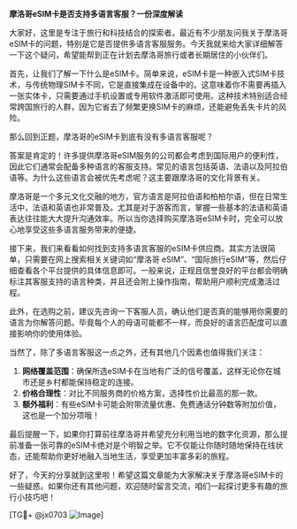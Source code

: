 **摩洛哥eSIM卡是否支持多语言客服？一份深度解读**

大家好，这里是专注于旅行和科技结合的探索者。最近有不少朋友问我关于摩洛哥eSIM卡的问题，特别是它是否提供多语言客服服务。今天我就来给大家详细解答一下这个疑问，希望能帮到正在计划去摩洛哥旅行或者长期居住的小伙伴们。

首先，让我们了解一下什么是eSIM卡。简单来说，eSIM卡是一种嵌入式SIM卡技术，与传统物理SIM卡不同，它是直接集成在设备中的。这意味着你不需要再插入一张实体卡，只需要通过手机设置或专用软件激活即可使用。这种技术特别适合经常跨国旅行的人群，因为它省去了频繁更换SIM卡的麻烦，还能避免丢失卡片的风险。

那么回到正题，摩洛哥的eSIM卡到底有没有多语言客服呢？

答案是肯定的！许多提供摩洛哥eSIM服务的公司都会考虑到国际用户的便利性，因此它们通常会配备多种语言的客服支持。常见的语言包括英语、法语以及阿拉伯语等。为什么这些语言会被优先考虑呢？这主要跟摩洛哥的文化背景有关。

摩洛哥是一个多元文化交融的地方，官方语言是阿拉伯语和柏柏尔语，但在日常生活中，法语和英语也非常普及。尤其是对于游客而言，掌握一些基本的法语和英语表达往往能大大提升沟通效率。所以当你选择购买摩洛哥eSIM卡时，完全可以放心地享受这些多语言服务带来的便捷。

接下来，我们来看看如何找到支持多语言客服的eSIM卡供应商。其实方法很简单，只需要在网上搜索相关关键词如“摩洛哥 eSIM”、“国际旅行eSIM”等，然后仔细查看各个平台提供的具体信息即可。一般来说，正规且信誉良好的平台都会明确标注其客服支持的语言种类，并且还会附上操作指南，帮助用户顺利完成激活过程。

此外，在选购之前，建议先咨询一下客服人员，确认他们是否真的能够用你需要的语言为你解答问题。毕竟每个人的母语可能都不一样，而良好的语言匹配度可以直接影响你的使用体验。

当然了，除了多语言客服这一点之外，还有其他几个因素也值得我们关注：

1. **网络覆盖范围**：确保所选eSIM卡在当地有广泛的信号覆盖，这样无论你在城市还是乡村都能保持稳定的连接。
2. **价格合理性**：对比不同服务商的价格方案，选择性价比最高的那一款。
3. **额外福利**：有些eSIM卡可能会附带流量优惠、免费通话分钟数等附加价值，这也是一个加分项哦！

最后提醒一下，如果你打算前往摩洛哥并希望充分利用当地的数字化资源，那么提前准备一张可靠的eSIM卡绝对是个明智之举。它不仅能让你随时随地保持在线状态，还能帮助你更好地融入当地生活，享受更加丰富多彩的旅程。

好了，今天的分享就到这里啦！希望这篇文章能为大家解决关于摩洛哥eSIM卡的一些疑惑。如果你还有其他问题，欢迎随时留言交流，咱们一起探讨更多有趣的旅行小技巧吧！

[TG💪+ @jx0703 ![Image](https://github.com/user-attachments/assets/dbca1d08-cadb-493c-b0ec-ad6f7a83f270)]